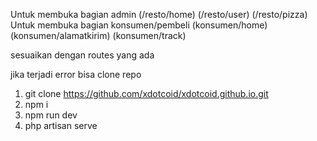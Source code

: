 Untuk membuka bagian admin (/resto/home) (/resto/user) (/resto/pizza)
Untuk membuka bagian konsumen/pembeli (konsumen/home) (konsumen/alamatkirim) (konsumen/track)

sesuaikan dengan routes yang ada

jika terjadi error bisa clone repo
1. git clone https://github.com/xdotcoid/xdotcoid.github.io.git
2. npm i
3. npm run dev
4. php artisan serve
